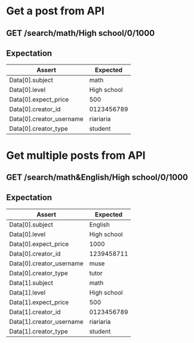 # Get a post from API 

## GET /search/math/High school/0/1000

## Expectation

| Assert | Expected |
| - | - |
| Data[0].subject | math |
| Data[0].level | High school |
| Data[0].expect_price | 500 |
| Data[0].creator_id | 0123456789 |
| Data[0].creator_username | riariaria |
| Data[0].creator_type | student |

# Get multiple posts from API

## GET /search/math&English/High school/0/1000

## Expectation

| Assert | Expected |
| - | - |
| Data[0].subject | English |
| Data[0].level | High school |
| Data[0].expect_price | 1000 |
| Data[0].creator_id | 1239458711 |
| Data[0].creator_username | muse |
| Data[0].creator_type | tutor |
| Data[1].subject | math |
| Data[1].level | High school |
| Data[1].expect_price | 500 |
| Data[1].creator_id | 0123456789 |
| Data[1].creator_username | riariaria |
| Data[1].creator_type | student |

